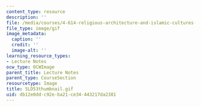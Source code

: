 ```yaml
---
content_type: resource
description: ''
file: /media/courses/4-614-religious-architecture-and-islamic-cultures-fall-2002/db12e0ddc92eba21ce34443217da2381_SLD53thumbnail.gif
file_type: image/gif
image_metadata:
  caption: ''
  credit: ''
  image-alt: ''
learning_resource_types:
- Lecture Notes
ocw_type: OCWImage
parent_title: Lecture Notes
parent_type: CourseSection
resourcetype: Image
title: SLD53thumbnail.gif
uid: db12e0dd-c92e-ba21-ce34-443217da2381
---
```


